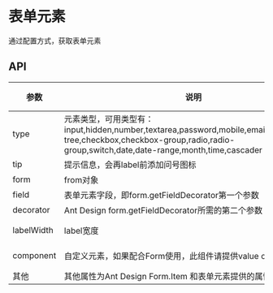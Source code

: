 # 表单元素

通过配置方式，获取表单元素

## API

参数|说明|类型|默认值
---|---|---|---
type | 元素类型，可用类型有：input,hidden,number,textarea,password,mobile,email,select,select-tree,checkbox,checkbox-group,radio,radio-group,switch,date,date-range,month,time,cascader | string | 'input'
tip | 提示信息，会再label前添加问号图标 | string | -
form | from对象 | object | -
field | 表单元素字段，即form.getFieldDecorator第一个参数 | string | -  
decorator | Ant Design form.getFieldDecorator所需的第二个参数 | object | -
labelWidth | label宽度 | number 或 string | -
component | 自定义元素，如果配合Form使用，此组件请提供value onChange属性 | ReactNode 或 function | - 
其他 | 其他属性为Ant Design Form.Item 和表单元素提供的属性 | - | - 
